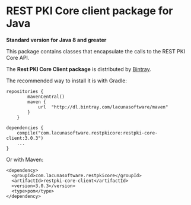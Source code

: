 REST PKI Core client package for Java
====================================
**Standard version for Java 8 and greater**

This package contains classes that encapsulate the calls to the REST PKI Core API.

The **Rest PKI Core Client package** is distributed by [Bintray](https://bintray.com/lacunasoftware/maven/restpki-core-client).

The recommended way to install it is with Gradle:
    
    repositories {
            mavenCentral()
            maven {
                url  "http://dl.bintray.com/lacunasoftware/maven"
            }
        }
    
    dependencies {
        compile("com.lacunasoftware.restpkicore:restpki-core-client:3.0.3")
        ...
    }
        
Or with Maven:
         
    <dependency>
      <groupId>com.lacunasoftware.restpkicore</groupId>
      <artifactId>restpki-core-client</artifactId>
      <version>3.0.3</version>
      <type>pom</type>
    </dependency>
